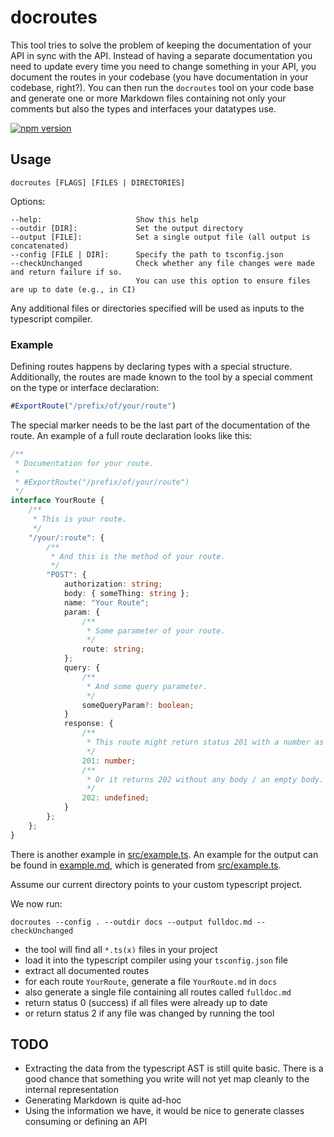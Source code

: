 # docroutes

This tool tries to solve the problem of keeping the documentation of your API in sync with the API.
Instead of having a separate documentation you need to update every time you need to change something in your API, you document the routes in your codebase (you have documentation in your codebase, right?).
You can then run the `docroutes` tool on your code base and generate one or more Markdown files containing not only your comments but also the types and interfaces your datatypes use.

[![npm version](https://badge.fury.io/js/docroutes.svg)](https://badge.fury.io/js/docroutes)

## Usage

```shell
docroutes [FLAGS] [FILES | DIRECTORIES]
```

Options:

    --help:                     Show this help
    --outdir [DIR]:             Set the output directory
    --output [FILE]:            Set a single output file (all output is concatenated)
    --config [FILE | DIR]:      Specify the path to tsconfig.json
    --checkUnchanged            Check whether any file changes were made and return failure if so.
                                You can use this option to ensure files are up to date (e.g., in CI)

Any additional files or directories specified will be used as inputs to the typescript compiler.

### Example

Defining routes happens by declaring types with a special structure.
Additionally, the routes are made known to the tool by a special comment on the type or interface declaration:

```ts
#ExportRoute("/prefix/of/your/route")
```

The special marker needs to be the last part of the documentation of the route.
An example of a full route declaration looks like this:

```ts
/**
 * Documentation for your route.
 *
 * #ExportRoute("/prefix/of/your/route")
 */
interface YourRoute {
    /**
     * This is your route.
     */
    "/your/:route": {
        /**
         * And this is the method of your route.
         */
        "POST": {
            authorization: string;
            body: { someThing: string };
            name: "Your Route";
            param: {
                /**
                 * Some parameter of your route.
                 */
                route: string;
            };
            query: {
                /**
                 * And some query parameter.
                 */
                someQueryParam?: boolean;
            }
            response: {
                /**
                 * This route might return status 201 with a number as response.
                 */
                201: number;
                /**
                 * Or it returns 202 without any body / an empty body.
                 */
                202: undefined;
            }
        };
    };
}
```

There is another example in [src/example.ts](https://github.com/applike/docroutes/blob/master/src/example.ts).
An example for the output can be found in [example.md](https://github.com/applike/docroutes/blob/master/example.md), which is generated from [src/example.ts](https://github.com/applike/docroutes/blob/master/src/example.ts).

Assume our current directory points to your custom typescript project.

We now run:

```shell
docroutes --config . --outdir docs --output fulldoc.md --checkUnchanged
```

- the tool will find all `*.ts(x)` files in your project
- load it into the typescript compiler using your `tsconfig.json` file
- extract all documented routes
- for each route `YourRoute`, generate a file `YourRoute.md` in `docs`
- also generate a single file containing all routes called `fulldoc.md`
- return status 0 (success) if all files were already up to date
- or return status 2 if any file was changed by running the tool

## TODO

- Extracting the data from the typescript AST is still quite basic. There is a good chance that something you write will not yet map cleanly to the internal representation
- Generating Markdown is quite ad-hoc
- Using the information we have, it would be nice to generate classes consuming or defining an API